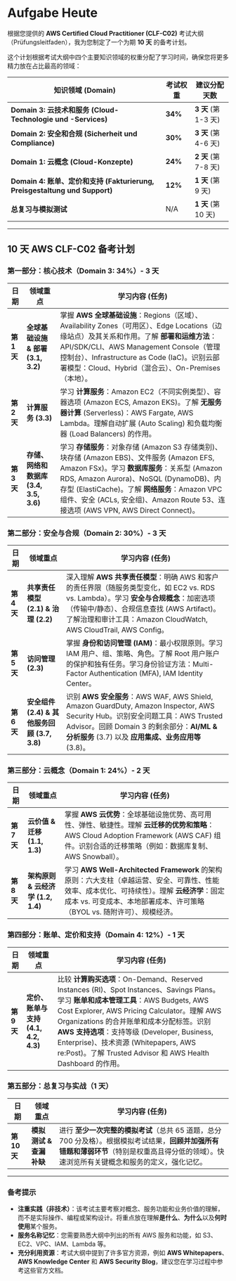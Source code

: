 # Aufgabe Heute

根据您提供的 **AWS Certified Cloud Practitioner (CLF-C02)** 考试大纲（Prüfungsleitfaden），我为您制定了一个为期 **10 天** 的备考计划。

这个计划根据考试大纲中四个主要知识领域的权重分配了学习时间，确保您将更多精力放在占比最高的领域：

| 知识领域 (Domain)                                                          | 考试权重 | 建议分配天数         |
| -------------------------------------------------------------------------- | -------- | -------------------- |
| **Domain 3: 云技术和服务 (Cloud-Technologie und -Services)**               | **34%**  | **3 天** (第 1-3 天) |
| **Domain 2: 安全和合规 (Sicherheit und Compliance)**                       | **30%**  | **3 天** (第 4-6 天) |
| **Domain 1: 云概念 (Cloud-Konzepte)**                                      | **24%**  | **2 天** (第 7-8 天) |
| **Domain 4: 账单、定价和支持 (Fakturierung, Preisgestaltung und Support)** | **12%**  | **1 天** (第 9 天)   |
| **总复习与模拟测试**                                                       | N/A      | **1 天** (第 10 天)  |

---

## 10 天 AWS CLF-C02 备考计划

### 第一部分：核心技术（Domain 3: 34%）- 3 天

| 日期        | 领域重点                               | 学习内容 (任务)                                                                                                                                                                                                                                                                                                               |
| ----------- | -------------------------------------- | ----------------------------------------------------------------------------------------------------------------------------------------------------------------------------------------------------------------------------------------------------------------------------------------------------------------------------- |
| **第 1 天** | **全球基础设施 & 部署 (3.1, 3.2)**     | 掌握 **AWS 全球基础设施**：Regions（区域）、Availability Zones（可用区）、Edge Locations（边缘站点）及其关系和作用。了解 **部署和运维方法**：API/SDK/CLI、AWS Management Console（管理控制台）、Infrastructure as Code (IaC)。识别云部署模型：Cloud、Hybrid（混合云）、On-Premises（本地）。                                  |
| **第 2 天** | **计算服务 (3.3)**                     | 学习 **计算服务**：Amazon EC2（不同实例类型）、容器选项 (Amazon ECS, Amazon EKS)。了解 **无服务器计算** (Serverless)：AWS Fargate, AWS Lambda。理解自动扩展 (Auto Scaling) 和负载均衡器 (Load Balancers) 的作用。                                                                                                             |
| **第 3 天** | **存储、网络和数据库 (3.4, 3.5, 3.6)** | 学习 **存储服务**：对象存储 (Amazon S3 存储类别)、块存储 (Amazon EBS)、文件服务 (Amazon EFS, Amazon FSx)。学习 **数据库服务**：关系型 (Amazon RDS, Amazon Aurora)、NoSQL (DynamoDB)、内存型 (ElastiCache)。了解 **网络服务**：Amazon VPC 组件、安全 (ACLs, 安全组)、Amazon Route 53、连接选项 (AWS VPN, AWS Direct Connect)。 |

### 第二部分：安全与合规（Domain 2: 30%）- 3 天

| 日期        | 领域重点                                     | 学习内容 (任务)                                                                                                                                                                                                                                           |
| ----------- | -------------------------------------------- | --------------------------------------------------------------------------------------------------------------------------------------------------------------------------------------------------------------------------------------------------------- |
| **第 4 天** | **共享责任模型 (2.1) & 治理 (2.2)**          | 深入理解 **AWS 共享责任模型**：明确 AWS 和客户的责任界限（随服务类型变化，如 EC2 vs. RDS vs. Lambda）。学习 **安全与合规概念**：加密选项（传输中/静态）、合规信息查找 (AWS Artifact)。了解治理和审计工具：Amazon CloudWatch, AWS CloudTrail, AWS Config。 |
| **第 5 天** | **访问管理 (2.3)**                           | 掌握 **身份和访问管理 (IAM)**：最小权限原则。学习 IAM 用户、组、策略、角色。了解 Root 用户账户的保护和独有任务。学习身份验证方法：Multi-Factor Authentication (MFA), IAM Identity Center。                                                                |
| **第 6 天** | **安全组件 (2.4) & 其他服务回顾 (3.7, 3.8)** | 识别 **AWS 安全服务**：AWS WAF, AWS Shield, Amazon GuardDuty, Amazon Inspector, AWS Security Hub。识别安全问题工具：AWS Trusted Advisor。回顾 Domain 3 的剩余部分：**AI/ML & 分析服务** (3.7) 以及 **应用集成、业务应用等** (3.8)。                       |

### 第三部分：云概念（Domain 1: 24%）- 2 天

| 日期        | 领域重点                           | 学习内容 (任务)                                                                                                                                                                                                         |
| ----------- | ---------------------------------- | ----------------------------------------------------------------------------------------------------------------------------------------------------------------------------------------------------------------------- |
| **第 7 天** | **云价值 & 迁移 (1.1, 1.3)**       | 掌握 **AWS 云优势**：全球基础设施优势、高可用性、弹性、敏捷性。理解 **云迁移的优势和策略**：AWS Cloud Adoption Framework (AWS CAF) 组件。识别合适的迁移策略（例如：数据库复制、AWS Snowball）。                         |
| **第 8 天** | **架构原则 & 云经济学 (1.2, 1.4)** | 学习 **AWS Well-Architected Framework** 的架构原则：六大支柱（卓越运营、安全、可靠性、性能效率、成本优化、可持续性）。理解 **云经济学**：固定成本 vs. 可变成本、本地部署成本、许可策略（BYOL vs. 随附许可）、规模经济。 |

### 第四部分：账单、定价和支持（Domain 4: 12%）- 1 天

| 日期        | 领域重点                             | 学习内容 (任务)                                                                                                                                                                                                                                                                                                                                                                               |
| ----------- | ------------------------------------ | --------------------------------------------------------------------------------------------------------------------------------------------------------------------------------------------------------------------------------------------------------------------------------------------------------------------------------------------------------------------------------------------- |
| **第 9 天** | **定价、账单与支持 (4.1, 4.2, 4.3)** | 比较 **计算购买选项**：On-Demand、Reserved Instances (RI)、Spot Instances、Savings Plans。学习 **账单和成本管理工具**：AWS Budgets, AWS Cost Explorer, AWS Pricing Calculator。理解 AWS Organizations 的合并账单和成本分配标签。识别 **AWS 支持选项**：支持等级 (Developer, Business, Enterprise)、技术资源 (Whitepapers, AWS re:Post)。了解 Trusted Advisor 和 AWS Health Dashboard 的作用。 |

### 第五部分：总复习与实战（1 天）

| 日期         | 领域重点                | 学习内容 (任务)                                                                                                                                                                                  |
| ------------ | ----------------------- | ------------------------------------------------------------------------------------------------------------------------------------------------------------------------------------------------ |
| **第 10 天** | **模拟测试 & 查漏补缺** | 进行 **至少一次完整的模拟考试**（总共 65 道题，总分 700 分及格）。根据模拟考试结果，**回顾并加强所有错题和薄弱环节**（特别是权重高且得分低的领域）。快速浏览所有关键概念和服务的定义，强化记忆。 |

---

### 备考提示

- **注重实践（非技术）**：该考试主要考察对概念、服务功能和业务价值的理解，而不是实际操作、编程或架构设计。将重点放在理解**是什么**、**为什么**以及**何时使用**某个服务。
- **服务名称记忆**：您需要熟悉大纲中列出的所有 AWS 服务和功能，如 S3、EC2、VPC、IAM、Lambda 等。
- **充分利用资源**：考试大纲中提到了许多官方资源，例如 **AWS Whitepapers**、**AWS Knowledge Center** 和 **AWS Security Blog**，建议您在学习过程中参考这些官方文档。
